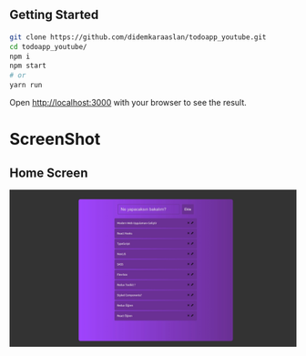 ## Getting Started

```bash
git clone https://github.com/didemkaraaslan/todoapp_youtube.git
cd todoapp_youtube/
npm i
npm start
# or
yarn run
```

Open [http://localhost:3000](http://localhost:3000) with your browser to see the result.

# ScreenShot

## Home Screen

![Home Page](./src/images/todoapp.jpg)
